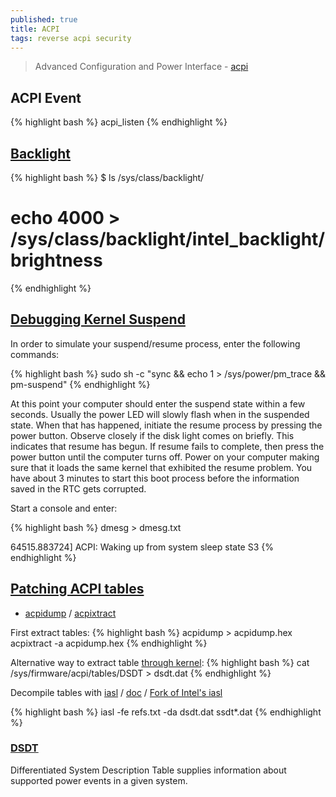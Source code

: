 ```yaml
---
published: true
title: ACPI
tags: reverse acpi security
---
```

> Advanced Configuration and Power Interface - [acpi](https://en.wikipedia.org/wiki/Advanced_Configuration_and_Power_Interface)

## ACPI Event
{% highlight bash %}
acpi_listen
{% endhighlight %}

## [Backlight](https://wiki.archlinux.org/title/Backlight)
{% highlight bash %}
$ ls /sys/class/backlight/

# echo 4000 > /sys/class/backlight/intel_backlight/brightness
{% endhighlight %}

## [Debugging Kernel Suspend](https://wiki.ubuntu.com/DebuggingKernelSuspend)

In order to simulate your suspend/resume process, enter the following commands: 

{% highlight bash %}
sudo sh -c "sync && echo 1 > /sys/power/pm_trace && pm-suspend"
{% endhighlight %}

At this point your computer should enter the suspend state within a few seconds. Usually the power LED will slowly flash when in the suspended state. When that has happened, initiate the resume process by pressing the power button. Observe closely if the disk light comes on briefly. This indicates that resume has begun. If resume fails to complete, then press the power button until the computer turns off. Power on your computer making sure that it loads the same kernel that exhibited the resume problem. You have about 3 minutes to start this boot process before the information saved in the RTC gets corrupted.

Start a console and enter: 

{% highlight bash %}
dmesg > dmesg.txt

64515.883724] ACPI: Waking up from system sleep state S3
{% endhighlight %}


## [Patching ACPI tables](https://github.com/ivzave/matebook-linux#patching-acpi-tables)

- [acpidump](https://www.mankier.com/1/acpidump) / [acpixtract](https://www.mankier.com/1/acpixtract#)

First extract tables:
{% highlight bash %}
acpidump > acpidump.hex
acpixtract -a acpidump.hex
{% endhighlight %}

Alternative way to extract table [through kernel](https://www.reddit.com/r/SurfaceLinux/comments/46o3mh/fix_udev_power_adapter_event_by_patching_acpi/):
{% highlight bash %}
cat /sys/firmware/acpi/tables/DSDT > dsdt.dat
{% endhighlight %}


Decompile tables with [iasl](https://www.systutorials.com/docs/linux/man/1-iasl/) / [doc](https://acpica.org/sites/acpica/files/aslcompiler.pdf) / [Fork of Intel's iasl](https://github.com/RehabMan/Intel-iasl)

{% highlight bash %}
iasl -fe refs.txt -da dsdt.dat ssdt*.dat
{% endhighlight %}

### [DSDT](https://wiki.archlinux.org/title/DSDT)
Differentiated System Description Table supplies information about supported power events in a given system.
